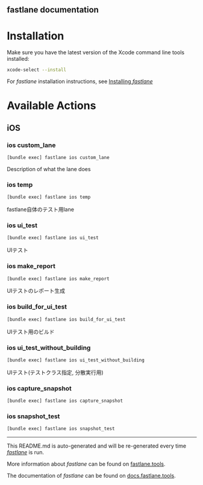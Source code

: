 fastlane documentation
----

# Installation

Make sure you have the latest version of the Xcode command line tools installed:

```sh
xcode-select --install
```

For _fastlane_ installation instructions, see [Installing _fastlane_](https://docs.fastlane.tools/#installing-fastlane)

# Available Actions

## iOS

### ios custom_lane

```sh
[bundle exec] fastlane ios custom_lane
```

Description of what the lane does

### ios temp

```sh
[bundle exec] fastlane ios temp
```

fastlane自体のテスト用lane

### ios ui_test

```sh
[bundle exec] fastlane ios ui_test
```

UIテスト

### ios make_report

```sh
[bundle exec] fastlane ios make_report
```

UIテストのレポート生成

### ios build_for_ui_test

```sh
[bundle exec] fastlane ios build_for_ui_test
```

UIテスト用のビルド

### ios ui_test_without_building

```sh
[bundle exec] fastlane ios ui_test_without_building
```

UIテスト(テストクラス指定, 分散実行用)

### ios capture_snapshot

```sh
[bundle exec] fastlane ios capture_snapshot
```



### ios snapshot_test

```sh
[bundle exec] fastlane ios snapshot_test
```



----

This README.md is auto-generated and will be re-generated every time [_fastlane_](https://fastlane.tools) is run.

More information about _fastlane_ can be found on [fastlane.tools](https://fastlane.tools).

The documentation of _fastlane_ can be found on [docs.fastlane.tools](https://docs.fastlane.tools).
